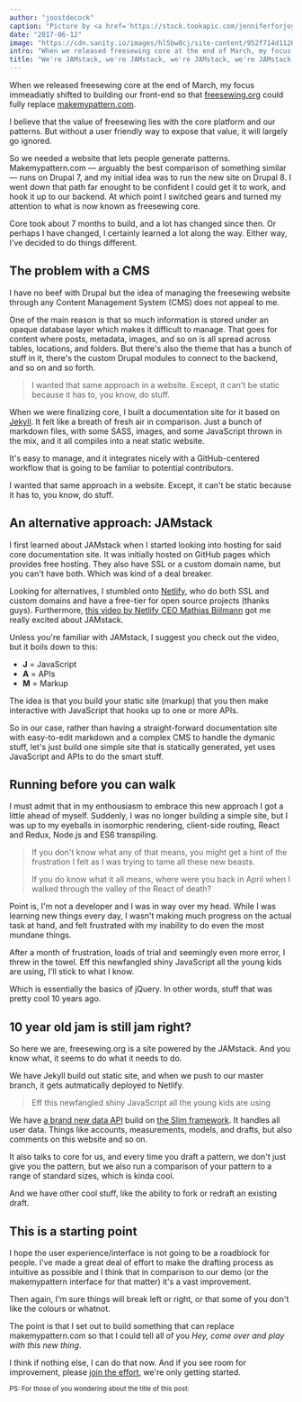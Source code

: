 ```yaml
---
author: "joostdecock"
caption: "Picture by <a href='https://stock.tookapic.com/jenniferforjoy' target='_BLANK' rel='nofollow'>Jennifer</a>"
date: "2017-06-12"
image: "https://cdn.sanity.io/images/hl5bw8cj/site-content/952f714d11203d03a449895053c63963b0c02dbd-2000x1126.jpg"
intro: "When we released freesewing core at the end of March, my focus immeadiatly shifted to building our front-end so that freesewing.org could fully replace makemypattern.com ."
title: "We're JAMstack, we're JAMstack, we're JAMstack, we're JAMstack, we're JAMstack, we're JAMstack, we're JAMstack, and I hope you like JAMstack too [No traducido]"
---
```


When we released freesewing core at the end of March, my focus immeadiatly shifted to building our front-end so that [freesewing.org](/) could fully replace [makemypattern.com](https://makemypattern.com/).

I believe that the value of freesewing lies with the core platform and our patterns. 
But without a user friendly way to expose that value, it will largely go ignored.

So we needed a website that lets people generate patterns. Makemypattern.com &mdash; arguably the best comparison of something similar &mdash; runs on Drupal 7, and my initial idea was to run the new site on Drupal 8. 
I went down that path far enought to be confident I could get it to work, and hook it up to our backend. At which point I switched gears and turned my attention to what is now known as freesewing core. 

Core took about 7 months to build, and a lot has changed since then. Or perhaps I have changed, I certainly learned a lot along the way. Either way, I've decided to do things different.

## The problem with a CMS

I have no beef with Drupal but the idea of managing the freesewing website through any Content Management System (CMS) does not appeal to me.

One of the main reason is that so much information is stored under an opaque database layer which makes it difficult to manage. 
That goes for content where posts, metadata, images, and so on is all spread across tables, locations, and folders. 
But there's also the theme that has a bunch of stuff in it, there's the custom Drupal modules to connect to the backend, and so on and so forth.

> I wanted that same approach in a website. Except, it can't be static because it has to, you know, do stuff.

When we were finalizing core, I built a documentation site for it based on [Jekyll](https://jekyllrb.com/). It felt like a breath of fresh air in comparison. 
Just a bunch of markdown files, with some SASS, images, and some JavaScript thrown in the mix, and it all compiles into a neat static website.

It's easy to manage, and it integrates nicely with a GitHub-centered workflow that is going to be famliar to potential contributors.

I wanted that same approach in a website. Except, it can't be static because it has to, you know, do stuff.


## An alternative approach: JAMstack

I first learned about JAMstack when I started looking into hosting for said core documentation site. 
It was initially hosted on GitHub pages which provides free hosting.
They also have SSL or a custom domain name, but you can't have both. Which was kind of a deal breaker.

Looking for alternatives, I stumbled onto [Netlify](https://www.netlify.com/), who do both SSL and custom domains and have a free-tier for open source projects (thanks guys).
Furthermore, [this video by Netlify CEO Mathias Biilmann](https://vimeo.com/163522126) got me really excited about JAMstack.

Unless you're familiar with JAMstack, I suggest you check out the video, but it boils down to this:

 - **J** = JavaScript
 - **A** = APIs
 - **M** = Markup

The idea is that you build your static site (markup) that you then make interactive with JavaScript that hooks up to one or more APIs.

So in our case, rather than having a straight-forward documentation site with easy-to-edit markdown and a complex CMS to handle the dymanic stuff, let's just build one simple site that is statically generated, yet uses JavaScript and APIs to do the smart stuff.

## Running before you can walk

I must admit that in my enthousiasm to embrace this new approach I got a little ahead of myself.
Suddenly, I was no longer building a simple site, but I was up to my eyeballs in isomorphic rendering, client-side routing, React and Redux, Node.js and ES6 transpiling.

> If you don't know what any of that means, you might get a hint of the frustration I felt as I was trying to tame all these new beasts.
> 
> If you do know what it all means, where were you back in April when I walked through the valley of the React of death? 

Point is, I'm not a developer and I was in way over my head. 
While I was learning new things every day, I wasn't making much progress on the actual task at hand, and felt frustrated with my inability to do even the most mundane things.

After a month of frustration, loads of trial and seemingly even more error, I threw in the towel. 
Eff this newfangled shiny JavaScript all the young kids are using, I'll stick to what I know. 

Which is essentially the basics of jQuery. In other words, stuff that was pretty cool 10 years ago.

## 10 year old jam is still jam right?

So here we are, freesewing.org is a site powered by the JAMstack. And you know what, it seems to do what it needs to do.

We have Jekyll build out static site, and when we push to our master branch, it gets autmatically deployed to Netlify.

> Eff this newfangled shiny JavaScript all the young kids are using

We have [a brand new data API](https://github.com/freesewing/data) build on [the Slim framework](https://www.slimframework.com/). 
It handles all user data. Things like accounts, measurements, models, and drafts, but also comments on this website and so on.

It also talks to core for us, and every time you draft a pattern, we don't just give you the pattern, but we also run a comparison of your pattern to a range of standard sizes, which is kinda cool.

And we have other cool stuff, like the ability to fork or redraft an existing draft.

## This is a starting point

I hope the user experience/interface is not going to be a roadblock for people. 
I've made a great deal of effort to make the drafting process as intuitive as possible and I think that in comparison to our demo (or the makemypattern interface for that matter) it's a vast improvement.

Then again, I'm sure things will break left or right, or that some of you don't like the colours or whatnot.

The point is that I set out to build something that can replace makemypattern.com so that I could tell all of you _Hey, come over and play with this new thing_.

I think if nothing else, I can do that now. And if you see room for improvement, please [join the effort](/contribute), we're only getting started.



<small>PS: For those of you wondering about the title of this post:</small>

<YouTube id='oFRbZJXjWIA' />


